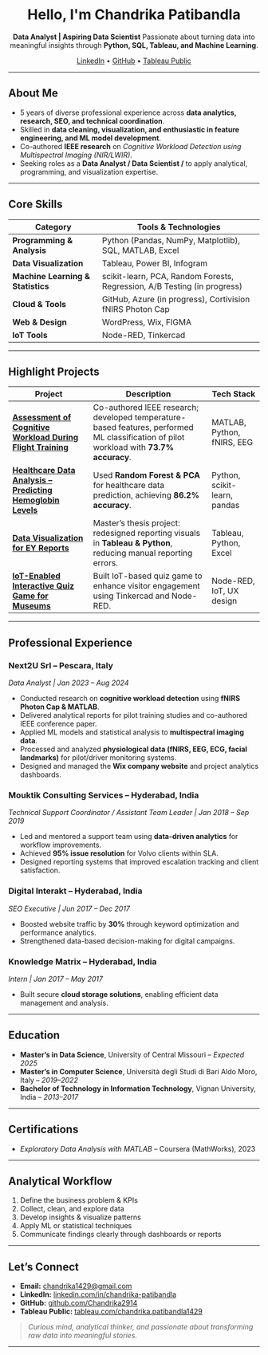 <h1 align="center">Hello, I'm Chandrika Patibandla </h1>
<p align="center">
<b>Data Analyst | Aspiring Data Scientist</b>  
Passionate about turning data into meaningful insights through <b>Python, SQL, Tableau, and Machine Learning</b>.
</p>

<p align="center">
  <a href="https://www.linkedin.com/in/chandrika-patibandla/">LinkedIn</a> •
  <a href="https://github.com/Chandrika2914">GitHub</a> •
  <a href="https://public.tableau.com/app/profile/chandrika.patibandla1429">Tableau Public</a>
</p>

---

## About Me
- 5 years of diverse professional experience across **data analytics, research, SEO, and technical coordination**.
- Skilled in **data cleaning, visualization, and enthusiastic in feature engineering, and ML model development**. 
- Co-authored **IEEE research** on *Cognitive Workload Detection using Multispectral Imaging (NIR/LWIR)*.   
- Seeking roles as a **Data Analyst / Data Scientist /** to apply analytical, programming, and visualization expertise.

---

## Core Skills
| Category | Tools & Technologies |
|-----------|----------------------|
| **Programming & Analysis** | Python (Pandas, NumPy, Matplotlib), SQL, MATLAB, Excel |
| **Data Visualization** | Tableau, Power BI, Infogram |
| **Machine Learning & Statistics** | scikit-learn, PCA, Random Forests, Regression, A/B Testing (in progress) |
| **Cloud & Tools** | GitHub, Azure (in progress), Cortivision fNIRS Photon Cap |
| **Web & Design** | WordPress, Wix, FIGMA |
| **IoT Tools** | Node-RED, Tinkercad |

---

## Highlight Projects

| Project | Description | Tech Stack |
|----------|--------------|-------------|
| [**Assessment of Cognitive Workload During Flight Training**](https://doi.org/10.1109/TechDefense59795.2023.10380919) | Co-authored IEEE research; developed temperature-based features, performed ML classification of pilot workload with **73.7% accuracy**. | MATLAB, Python, fNIRS, EEG |
| [**Healthcare Data Analysis – Predicting Hemoglobin Levels**](https://github.com/Chandrika2914/Chandrika-s_Portfolio-Projects) | Used **Random Forest & PCA** for healthcare data prediction, achieving **86.2% accuracy**. | Python, scikit-learn, pandas |
| [**Data Visualization for EY Reports**](https://github.com/Chandrika2914/Chandrika-s_Portfolio-Projects) | Master’s thesis project: redesigned reporting visuals in **Tableau & Python**, reducing manual reporting errors. | Tableau, Python, Excel |
| [**IoT-Enabled Interactive Quiz Game for Museums**](https://github.com/Chandrika2914/Chandrika-s_Portfolio-Projects) | Built IoT-based quiz game to enhance visitor engagement using Tinkercad and Node-RED. | Node-RED, IoT, UX design |

---

## Professional Experience

### **Next2U Srl – Pescara, Italy**  
*Data Analyst | Jan 2023 – Aug 2024*  
- Conducted research on **cognitive workload detection** using **fNIRS Photon Cap & MATLAB**.  
- Delivered analytical reports for pilot training studies and co-authored IEEE conference paper.  
- Applied ML models and statistical analysis to **multispectral imaging data**.  
- Processed and analyzed **physiological data (fNIRS, EEG, ECG, facial landmarks)** for pilot/driver monitoring systems.  
- Designed and managed the **Wix company website** and project analytics dashboards.

### **Mouktik Consulting Services – Hyderabad, India**  
*Technical Support Coordinator / Assistant Team Leader | Jan 2018 – Sep 2019*  
- Led and mentored a support team using **data-driven analytics** for workflow improvements.  
- Achieved **95% issue resolution** for Volvo clients within SLA.  
- Designed reporting systems that improved escalation tracking and client satisfaction.

### **Digital Interakt – Hyderabad, India**  
*SEO Executive | Jun 2017 – Dec 2017*  
- Boosted website traffic by **30%** through keyword optimization and performance analytics.  
- Strengthened data-based decision-making for digital campaigns.

### **Knowledge Matrix – Hyderabad, India**  
*Intern | Jan 2017 – May 2017*  
- Built secure **cloud storage solutions**, enabling efficient data management and analysis.

---

## Education
- **Master’s in Data Science**, University of Central Missouri – *Expected 2025*  
- **Master’s in Computer Science**, Università degli Studi di Bari Aldo Moro, Italy – *2019–2022*  
- **Bachelor of Technology in Information Technology**, Vignan University, India – *2013–2017*  

---

## Certifications
- *Exploratory Data Analysis with MATLAB* – Coursera (MathWorks), 2023  

---

## Analytical Workflow
1. Define the business problem & KPIs  
2. Collect, clean, and explore data  
3. Develop insights & visualize patterns  
4. Apply ML or statistical techniques  
5. Communicate findings clearly through dashboards or reports  

---

## Let’s Connect
- **Email:** chandrika1429@gmail.com  
- **LinkedIn:** [linkedin.com/in/chandrika-patibandla](https://www.linkedin.com/in/chandrika-patibandla)  
- **GitHub:** [github.com/Chandrika2914](https://github.com/Chandrika2914)  
- **Tableau Public:** [tableau.com/chandrika.patibandla1429](https://public.tableau.com/app/profile/chandrika.patibandla1429)

> *Curious mind, analytical thinker, and passionate about transforming raw data into meaningful stories.*

---
